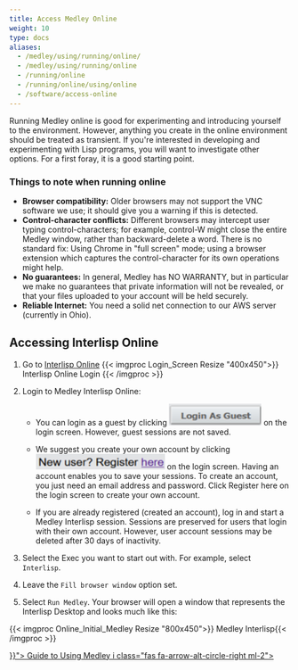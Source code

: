 ```yaml
---
title: Access Medley Online
weight: 10
type: docs
aliases:
  - /medley/using/running/online/	
  - /medley/using/running/online
  - /running/online
  - /running/online/using/online
  - /software/access-online
---
```


Running Medley online is good for experimenting and introducing yourself to the environment. However, anything you create in the online environment should be treated as transient. If you're interested in developing and experimenting with Lisp programs, you will want to investigate other options. For a first foray, it is a good starting point.

### Things to note when running online

* **Browser compatibility:** Older browsers may not support the VNC software we use; it should give you a warning if this is detected.
* **Control-character conflicts:** Different browsers may intercept user typing control-characters; for example, control-W might close the entire Medley window, rather than backward-delete a word. There is no standard fix: Using Chrome in "full screen" mode; using a browser extension which captures the control-character for its own operations might help. 
* **No guarantees:** In general, Medley has NO WARRANTY, but in particular we make no guarantees that private information will not be revealed, or that your files uploaded to your account will be held securely.
* **Reliable Internet:** You need a solid net connection to our AWS server (currently in Ohio).

## Accessing Interlisp Online

1. Go to [Interlisp Online](https://online.interlisp.org/)
{{< imgproc Login_Screen Resize "400x450">}} Interlisp Online Login {{< /imgproc >}}
2. Login to Medley Interlisp Online:
   * You can login as a guest by clicking <img src="Guest_Login_button.png" alt="Guest Login button"> on the login screen. However, guest sessions are not saved.
   * We suggest you create your own account by clicking <img src="New_User_Register_here_button.png" alt="New User Register here button"> on the login screen. Having an account enables you to save your sessions. To create an account, you just need an email address and password. Click Register here on the login screen to create your own account.

   * If you are already registered (created an account), log in and start a Medley Interlisp session. Sessions are preserved for users that login with their own account. However, user account sessions may be deleted after 30 days of inactivity.

3. Select the Exec you want to start out with. For example, select `Interlisp`. 

4. Leave the `Fill browser window` option set. 

5. Select `Run Medley`.
Your browser will open a window that represents the Interlisp Desktop and looks much like this:

{{< imgproc Online_Initial_Medley Resize "800x450">}} Medley Interlisp{{< /imgproc >}}

<div class="mx-auto">
 <a class="btn btn-lg btn-danger mr-3 mb-4" href="{{< relref "/software/using-medley" >}}">
  Guide to Using Medley i class="fas fa-arrow-alt-circle-right ml-2"></i>
 </a>
</div>

